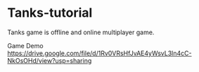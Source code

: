 # Tanks-tutorial
Tanks game is offline and online multiplayer game.

Game Demo
https://drive.google.com/file/d/1Rv0VRsHfJvAE4yWsvL3ln4cC-NkOsOHd/view?usp=sharing
